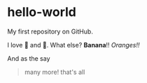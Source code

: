 # hello-world
My first repository on GitHub.

I love :tea: and :dancers:.
What else?
**Banana**!!
*Oranges!!*

And as the say
> many more!
that's all

